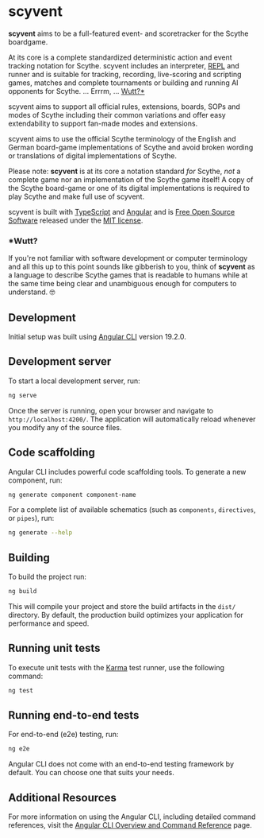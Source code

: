 # scyvent
**scyvent** aims to be a full-featured event- and scoretracker for the Scythe boardgame.

At its core is a complete standardized deterministic action and event tracking notation for Scythe.
scyvent includes an interpreter, [REPL](https://en.wikipedia.org/wiki/Read%E2%80%93eval%E2%80%93print_loop) 
and runner and is suitable for tracking, recording, live-scoring and scripting games, matches and
complete tournaments or building and running AI opponents for Scythe.
... Errrm, ... [Wutt?*](#Wutt?)

scyvent aims to support all official rules, extensions, boards, SOPs and modes of Scythe including their
common variations and offer easy extendability to support fan-made modes and extensions.

scyvent aims to use the official Scythe terminology of the English and German board-game implementations of 
Scythe and avoid broken wording or translations of digital implementations of Scythe.

Please note: **scyvent** is at its core a notation standard _for_ Scythe, _not_ a complete game nor an
implementation of the Scythe game itself! A copy of the Scythe board-game or one of its digital implementations
is required to play Scythe and make full use of scyvent.

scyvent is built with [TypeScript](https://www.typescriptlang.org) and [Angular](https://www.angular.dev) and 
is [Free Open Source Software](https://en.wikipedia.org/wiki/Free_and_open-source_software) released under 
the [MIT license](https://en.wikipedia.org/wiki/MIT_License).

### *Wutt?
If you're not familiar with software development or computer terminology and all this up to this point
sounds like gibberish to you, think of **scyvent** as a language to describe Scythe games that is readable
to humans while at the same time being clear and unambiguous enough for computers to understand. 🤓

## Development

Initial setup was built using [Angular CLI](https://github.com/angular/angular-cli) version 19.2.0.

## Development server

To start a local development server, run:

```bash
ng serve
```

Once the server is running, open your browser and navigate to `http://localhost:4200/`. The application will automatically reload whenever you modify any of the source files.

## Code scaffolding

Angular CLI includes powerful code scaffolding tools. To generate a new component, run:

```bash
ng generate component component-name
```

For a complete list of available schematics (such as `components`, `directives`, or `pipes`), run:

```bash
ng generate --help
```

## Building

To build the project run:

```bash
ng build
```

This will compile your project and store the build artifacts in the `dist/` directory. By default, the production build optimizes your application for performance and speed.

## Running unit tests

To execute unit tests with the [Karma](https://karma-runner.github.io) test runner, use the following command:

```bash
ng test
```

## Running end-to-end tests

For end-to-end (e2e) testing, run:

```bash
ng e2e
```

Angular CLI does not come with an end-to-end testing framework by default. You can choose one that suits your needs.

## Additional Resources

For more information on using the Angular CLI, including detailed command references, visit the [Angular CLI Overview and Command Reference](https://angular.dev/tools/cli) page.

